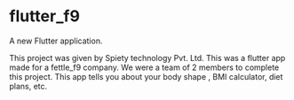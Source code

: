# flutter_f9

A new Flutter application.

This project was given by Spiety technology Pvt. Ltd. This was a flutter app made for a fettle_f9 company. We were a team of 2 members to complete this project. This app tells you about your body shape , BMI calculator, diet plans, etc.
